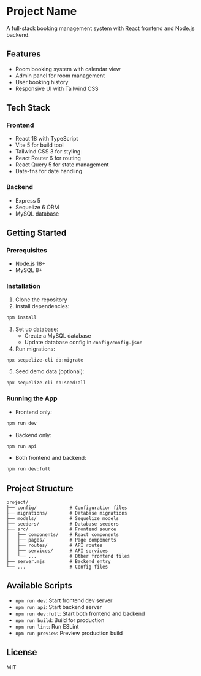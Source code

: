 # Project Name

A full-stack booking management system with React frontend and Node.js backend.

## Features

- Room booking system with calendar view
- Admin panel for room management
- User booking history
- Responsive UI with Tailwind CSS

## Tech Stack

### Frontend
- React 18 with TypeScript
- Vite 5 for build tool
- Tailwind CSS 3 for styling
- React Router 6 for routing
- React Query 5 for state management
- Date-fns for date handling

### Backend
- Express 5
- Sequelize 6 ORM
- MySQL database

## Getting Started

### Prerequisites
- Node.js 18+
- MySQL 8+

### Installation
1. Clone the repository
2. Install dependencies:
```bash
npm install
```
3. Set up database:
   - Create a MySQL database
   - Update database config in `config/config.json`
4. Run migrations:
```bash
npx sequelize-cli db:migrate
```
5. Seed demo data (optional):
```bash
npx sequelize-cli db:seed:all
```

### Running the App
- Frontend only:
```bash
npm run dev
```
- Backend only:
```bash
npm run api
```
- Both frontend and backend:
```bash
npm run dev:full
```

## Project Structure

```
project/
├── config/            # Configuration files
├── migrations/        # Database migrations
├── models/            # Sequelize models
├── seeders/           # Database seeders
├── src/               # Frontend source
│   ├── components/    # React components
│   ├── pages/         # Page components
│   ├── routes/        # API routes
│   ├── services/      # API services
│   └── ...            # Other frontend files
├── server.mjs         # Backend entry
└── ...                # Config files
```

## Available Scripts

- `npm run dev`: Start frontend dev server
- `npm run api`: Start backend server
- `npm run dev:full`: Start both frontend and backend
- `npm run build`: Build for production
- `npm run lint`: Run ESLint
- `npm run preview`: Preview production build

## License

MIT
